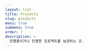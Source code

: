 ```yaml
---
layout: list
title: Projects
slug: projects
menu: true
submenu: true
order: 7
description: >
  진행중이거나 진행한 프로젝트를 보관하는 곳.
---
```

